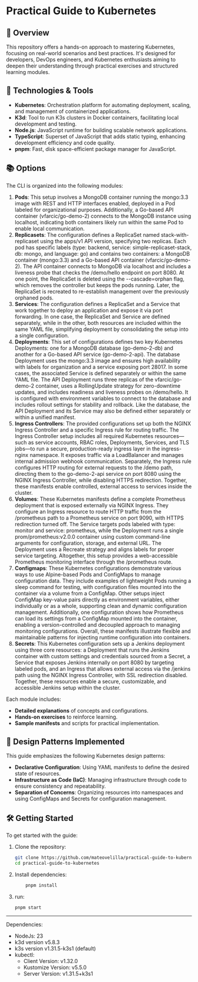 # Practical Guide to Kubernetes

## 🚀 Overview

This repository offers a hands-on approach to mastering Kubernetes, focusing on real-world scenarios and best practices. It's designed for developers, DevOps engineers, and Kubernetes enthusiasts aiming to deepen their understanding through practical exercises and structured learning modules.

## 🧰 Technologies & Tools

- **Kubernetes**: Orchestration platform for automating deployment, scaling, and management of containerized applications.
- **K3d**: Tool to run K3s clusters in Docker containers, facilitating local development and testing.
- **Node.js**: JavaScript runtime for building scalable network applications.
- **TypeScript**: Superset of JavaScript that adds static typing, enhancing development efficiency and code quality.
- **pnpm**: Fast, disk space-efficient package manager for JavaScript.

## 📚 Options

The CLI is organized into the following modules:
1. **Pods**: This setup involves a MongoDB container running the mongo:3.3 image with REST and HTTP interfaces enabled, deployed in a Pod labeled for organizational purposes. Additionally, a Go-based API container (vfarcic/go-demo-2) connects to the MongoDB instance using localhost, indicating both containers likely run within the same Pod to enable local communication.
2. **Replicasets**: The configuration defines a ReplicaSet named stack-with-replicaset using the apps/v1 API version, specifying two replicas. Each pod has specific labels (type: backend, service: simple-replicaset-stack, db: mongo, and language: go) and contains two containers: a MongoDB container (mongo:3.3) and a Go-based API container (vfarcic/go-demo-2). The API container connects to MongoDB via localhost and includes a liveness probe that checks the /demo/hello endpoint on port 8080. At one point, the ReplicaSet is deleted using the --cascade=orphan flag, which removes the controller but keeps the pods running. Later, the ReplicaSet is recreated to re-establish management over the previously orphaned pods.
3. **Services**: The configuration defines a ReplicaSet and a Service that work together to deploy an application and expose it via port forwarding. In one case, the ReplicaSet and Service are defined separately, while in the other, both resources are included within the same YAML file, simplifying deployment by consolidating the setup into a single configuration.
4. **Deployments**: This set of configurations defines two key Kubernetes Deployments: one for a MongoDB database (go-demo-2-db) and another for a Go-based API service (go-demo-2-api). The database Deployment uses the mongo:3.3 image and ensures high availability with labels for organization and a service exposing port 28017. In some cases, the associated Service is defined separately or within the same YAML file. The API Deployment runs three replicas of the vfarcic/go-demo-2 container, uses a RollingUpdate strategy for zero-downtime updates, and includes readiness and liveness probes on /demo/hello. It is configured with environment variables to connect to the database and includes rollout settings for stability and rollback. Like the database, the API Deployment and its Service may also be defined either separately or within a unified manifest.
5. **Ingress Controllers**: The provided configurations set up both the NGINX Ingress Controller and a specific Ingress rule for routing traffic. The Ingress Controller setup includes all required Kubernetes resources—such as service accounts, RBAC roles, Deployments, Services, and TLS jobs—to run a secure, production-ready ingress layer in the ingress-nginx namespace. It exposes traffic via a LoadBalancer and manages internal admission webhook communication. Separately, the Ingress rule configures HTTP routing for external requests to the /demo path, directing them to the go-demo-2-api service on port 8080 using the NGINX Ingress Controller, while disabling HTTPS redirection. Together, these manifests enable controlled, external access to services inside the cluster.
6. **Volumes**: These Kubernetes manifests define a complete Prometheus deployment that is exposed externally via NGINX Ingress. They configure an Ingress resource to route HTTP traffic from the /prometheus path to a Prometheus service on port 9090, with HTTPS redirection turned off. The Service targets pods labeled with type: monitor and service: prometheus, while the Deployment runs a single prom/prometheus:v2.0.0 container using custom command-line arguments for configuration, storage, and external URL. The Deployment uses a Recreate strategy and aligns labels for proper service targeting. Altogether, this setup provides a web-accessible Prometheus monitoring interface through the /prometheus route.
7. **Configmaps**: These Kubernetes configurations demonstrate various ways to use Alpine-based Pods and ConfigMaps to manage configuration data. They include examples of lightweight Pods running a sleep command for testing, with configuration files mounted into the container via a volume from a ConfigMap. Other setups inject ConfigMap key-value pairs directly as environment variables, either individually or as a whole, supporting clean and dynamic configuration management. Additionally, one configuration shows how Prometheus can load its settings from a ConfigMap mounted into the container, enabling a version-controlled and decoupled approach to managing monitoring configurations. Overall, these manifests illustrate flexible and maintainable patterns for injecting runtime configuration into containers.
8. **Secrets**: This Kubernetes configuration sets up a Jenkins deployment using three core resources: a Deployment that runs the Jenkins container with custom settings and credentials sourced from a Secret, a Service that exposes Jenkins internally on port 8080 by targeting labeled pods, and an Ingress that allows external access via the /jenkins path using the NGINX Ingress Controller, with SSL redirection disabled. Together, these resources enable a secure, customizable, and accessible Jenkins setup within the cluster.

Each module includes:

- **Detailed explanations** of concepts and configurations.
- **Hands-on exercises** to reinforce learning.
- **Sample manifests** and scripts for practical implementation.

## 🧩 Design Patterns Implemented

This guide emphasizes the following Kubernetes design patterns:

- **Declarative Configuration**: Using YAML manifests to define the desired state of resources.
- **Infrastructure as Code (IaC)**: Managing infrastructure through code to ensure consistency and repeatability.
- **Separation of Concerns**: Organizing resources into namespaces and using ConfigMaps and Secrets for configuration management.

## 🛠️ Getting Started

To get started with the guide:

1. Clone the repository:

   ```bash
   git clone https://github.com/mateovelilla/practical-guide-to-kubernetes.git
   cd practical-guide-to-kubernetes
   ```
2. Install dependencies:
    ```bash
        pnpm install
    ```
3. run:
    ```bash
    pnpm start
    ```
------------
Dependencies:
- NodeJs: 23
- k3d version v5.8.3
- k3s version v1.31.5-k3s1 (default)
- kubectl:
    - Client Version: v1.32.0
    - Kustomize Version: v5.5.0
    - Server Version: v1.31.5+k3s1